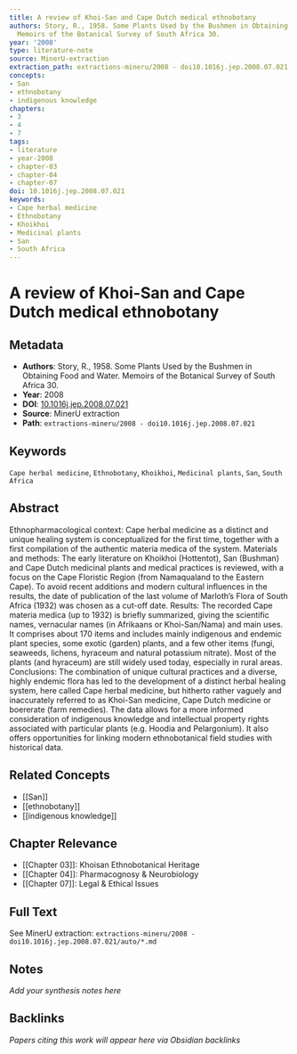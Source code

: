 ```yaml
---
title: A review of Khoi-San and Cape Dutch medical ethnobotany
authors: Story, R., 1958. Some Plants Used by the Bushmen in Obtaining Food and Water.
  Memoirs of the Botanical Survey of South Africa 30.
year: '2008'
type: literature-note
source: MinerU-extraction
extraction_path: extractions-mineru/2008 - doi10.1016j.jep.2008.07.021
concepts:
- San
- ethnobotany
- indigenous knowledge
chapters:
- 3
- 4
- 7
tags:
- literature
- year-2008
- chapter-03
- chapter-04
- chapter-07
doi: 10.1016j.jep.2008.07.021
keywords:
- Cape herbal medicine
- Ethnobotany
- Khoikhoi
- Medicinal plants
- San
- South Africa
---
```


# A review of Khoi-San and Cape Dutch medical ethnobotany

## Metadata

- **Authors**: Story, R., 1958. Some Plants Used by the Bushmen in Obtaining Food and Water. Memoirs of the Botanical Survey of South Africa 30.
- **Year**: 2008
- **DOI**: [10.1016j.jep.2008.07.021](https://doi.org/10.1016j.jep.2008.07.021)
- **Source**: MinerU extraction
- **Path**: `extractions-mineru/2008 - doi10.1016j.jep.2008.07.021`

## Keywords

`Cape herbal medicine`, `Ethnobotany`, `Khoikhoi`, `Medicinal plants`, `San`, `South Africa`

## Abstract

Ethnopharmacological context: Cape herbal medicine as a distinct and unique healing system is conceptualized for the first time, together with a first compilation of the authentic materia medica of the system. Materials and methods: The early literature on Khoikhoi (Hottentot), San (Bushman) and Cape Dutch medicinal plants and medical practices is reviewed, with a focus on the Cape Floristic Region (from Namaqualand to the Eastern Cape). To avoid recent additions and modern cultural influences in the results, the date of publication of the last volume of Marloth’s Flora of South Africa (1932) was chosen as a cut-off date. Results: The recorded Cape materia medica (up to 1932) is briefly summarized, giving the scientific names, vernacular names (in Afrikaans or Khoi-San/Nama) and main uses. It comprises about 170 items and includes mainly indigenous and endemic plant species, some exotic (garden) plants, and a few other items (fungi, seaweeds, lichens, hyraceum and natural potassium nitrate). Most of the plants (and hyraceum) are still widely used today, especially in rural areas. Conclusions: The combination of unique cultural practices and a diverse, highly endemic flora has led to the development of a distinct herbal healing system, here called Cape herbal medicine, but hitherto rather vaguely and inaccurately referred to as Khoi-San medicine, Cape Dutch medicine or boererate (farm remedies). The data allows for a more informed consideration of indigenous knowledge and intellectual property rights associated with particular plants (e.g. Hoodia and Pelargonium). It also offers opportunities for linking modern ethnobotanical field studies with historical data.

## Related Concepts

- [[San]]
- [[ethnobotany]]
- [[indigenous knowledge]]

## Chapter Relevance

- [[Chapter 03]]: Khoisan Ethnobotanical Heritage
- [[Chapter 04]]: Pharmacognosy & Neurobiology
- [[Chapter 07]]: Legal & Ethical Issues

## Full Text

See MinerU extraction: `extractions-mineru/2008 - doi10.1016j.jep.2008.07.021/auto/*.md`

## Notes

*Add your synthesis notes here*

## Backlinks

*Papers citing this work will appear here via Obsidian backlinks*
